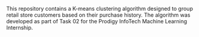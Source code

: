 





This repository contains a K-means clustering algorithm designed to group retail store customers based on their purchase history. The algorithm was developed as part of Task 02 for the Prodigy InfoTech Machine Learning Internship.
